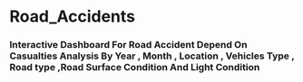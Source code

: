 # Road_Accidents
### Interactive Dashboard For Road Accident Depend On Casualties Analysis By Year , Month , Location , Vehicles Type , Road type ,Road Surface Condition And Light Condition
